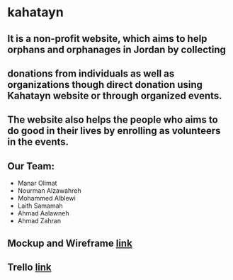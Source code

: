 
# kahatayn

## It is a non-profit website, which aims to help orphans and orphanages in Jordan by collecting 
## donations from individuals as well as organizations though direct donation using Kahatayn website or through organized events.

## The website also helps the people who aims to do good in their lives by enrolling as volunteers in the events.

## Our Team:

- Manar Olimat
- Nourman Alzawahreh 
- Mohammed Alblewi
- Laith Samamah
- Ahmad Aalawneh
- Ahmad Zahran

## Mockup and Wireframe [link](https://github.com/kahatayn/kahatayn/files/9855130/Untitled_compressed.pdf)
 


## Trello [link](https://trello.com/b/XWL1XPNl/charity-services-project)




